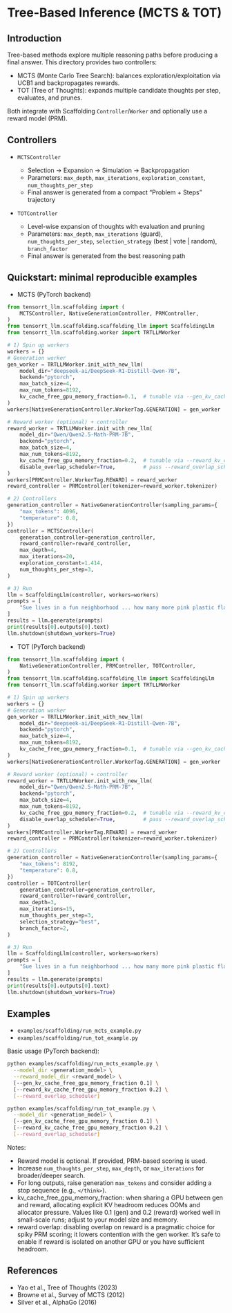 # Tree-Based Inference (MCTS & TOT)

## Introduction

Tree-based methods explore multiple reasoning paths before producing a final answer. This directory provides two controllers:

- MCTS (Monte Carlo Tree Search): balances exploration/exploitation via UCB1 and backpropagates rewards.
- TOT (Tree of Thoughts): expands multiple candidate thoughts per step, evaluates, and prunes.

Both integrate with Scaffolding `Controller`/`Worker` and optionally use a reward model (PRM).

## Controllers

- `MCTSController`
  - Selection → Expansion → Simulation → Backpropagation
  - Parameters: `max_depth`, `max_iterations`, `exploration_constant`, `num_thoughts_per_step`
  - Final answer is generated from a compact “Problem + Steps” trajectory

- `TOTController`
  - Level-wise expansion of thoughts with evaluation and pruning
  - Parameters: `max_depth`, `max_iterations` (guard), `num_thoughts_per_step`, `selection_strategy` (best | vote | random), `branch_factor`
  - Final answer is generated from the best reasoning path

## Quickstart: minimal reproducible examples

- MCTS (PyTorch backend)
```python
from tensorrt_llm.scaffolding import (
    MCTSController, NativeGenerationController, PRMController,
)
from tensorrt_llm.scaffolding.scaffolding_llm import ScaffoldingLlm
from tensorrt_llm.scaffolding.worker import TRTLLMWorker

# 1) Spin up workers
workers = {}
# Generation worker
gen_worker = TRTLLMWorker.init_with_new_llm(
    model_dir="deepseek-ai/DeepSeek-R1-Distill-Qwen-7B",
    backend="pytorch",
    max_batch_size=4,
    max_num_tokens=8192,
    kv_cache_free_gpu_memory_fraction=0.1,  # tunable via --gen_kv_cache_free_gpu_memory_fraction
)
workers[NativeGenerationController.WorkerTag.GENERATION] = gen_worker

# Reward worker (optional) + controller
reward_worker = TRTLLMWorker.init_with_new_llm(
    model_dir="Qwen/Qwen2.5-Math-PRM-7B",
    backend="pytorch",
    max_batch_size=4,
    max_num_tokens=8192,
    kv_cache_free_gpu_memory_fraction=0.2,  # tunable via --reward_kv_cache_free_gpu_memory_fraction
    disable_overlap_scheduler=True,         # pass --reward_overlap_scheduler to enable overlap
)
workers[PRMController.WorkerTag.REWARD] = reward_worker
reward_controller = PRMController(tokenizer=reward_worker.tokenizer)

# 2) Controllers
generation_controller = NativeGenerationController(sampling_params={
    "max_tokens": 4096,
    "temperature": 0.8,
})
controller = MCTSController(
    generation_controller=generation_controller,
    reward_controller=reward_controller,
    max_depth=4,
    max_iterations=20,
    exploration_constant=1.414,
    num_thoughts_per_step=3,
)

# 3) Run
llm = ScaffoldingLlm(controller, workers=workers)
prompts = [
    "Sue lives in a fun neighborhood ... how many more pink plastic flamingos were out than white?",
]
results = llm.generate(prompts)
print(results[0].outputs[0].text)
llm.shutdown(shutdown_workers=True)
```

- TOT (PyTorch backend)
```python
from tensorrt_llm.scaffolding import (
    NativeGenerationController, PRMController, TOTController,
)
from tensorrt_llm.scaffolding.scaffolding_llm import ScaffoldingLlm
from tensorrt_llm.scaffolding.worker import TRTLLMWorker

# 1) Spin up workers
workers = {}
# Generation worker
gen_worker = TRTLLMWorker.init_with_new_llm(
    model_dir="deepseek-ai/DeepSeek-R1-Distill-Qwen-7B",
    backend="pytorch",
    max_batch_size=4,
    max_num_tokens=8192,
    kv_cache_free_gpu_memory_fraction=0.1,  # tunable via --gen_kv_cache_free_gpu_memory_fraction
)
workers[NativeGenerationController.WorkerTag.GENERATION] = gen_worker

# Reward worker (optional) + controller
reward_worker = TRTLLMWorker.init_with_new_llm(
    model_dir="Qwen/Qwen2.5-Math-PRM-7B",
    backend="pytorch",
    max_batch_size=4,
    max_num_tokens=8192,
    kv_cache_free_gpu_memory_fraction=0.2,  # tunable via --reward_kv_cache_free_gpu_memory_fraction
    disable_overlap_scheduler=True,         # pass --reward_overlap_scheduler to enable overlap
)
workers[PRMController.WorkerTag.REWARD] = reward_worker
reward_controller = PRMController(tokenizer=reward_worker.tokenizer)

# 2) Controllers
generation_controller = NativeGenerationController(sampling_params={
    "max_tokens": 8192,
    "temperature": 0.8,
})
controller = TOTController(
    generation_controller=generation_controller,
    reward_controller=reward_controller,
    max_depth=3,
    max_iterations=15,
    num_thoughts_per_step=3,
    selection_strategy="best",
    branch_factor=2,
)

# 3) Run
llm = ScaffoldingLlm(controller, workers=workers)
prompts = [
    "Sue lives in a fun neighborhood ... how many more pink plastic flamingos were out than white?",
]
results = llm.generate(prompts)
print(results[0].outputs[0].text)
llm.shutdown(shutdown_workers=True)
```

## Examples

- `examples/scaffolding/run_mcts_example.py`
- `examples/scaffolding/run_tot_example.py`

Basic usage (PyTorch backend):
```bash
python examples/scaffolding/run_mcts_example.py \
  --model_dir <generation_model> \
  --reward_model_dir <reward_model> \
  [--gen_kv_cache_free_gpu_memory_fraction 0.1] \
  [--reward_kv_cache_free_gpu_memory_fraction 0.2] \
  [--reward_overlap_scheduler]

python examples/scaffolding/run_tot_example.py \
  --model_dir <generation_model> \
  [--gen_kv_cache_free_gpu_memory_fraction 0.1] \
  [--reward_kv_cache_free_gpu_memory_fraction 0.2] \
  [--reward_overlap_scheduler]
```

Notes:
- Reward model is optional. If provided, PRM-based scoring is used.
- Increase `num_thoughts_per_step`, `max_depth`, or `max_iterations` for broader/deeper search.
- For long outputs, raise generation `max_tokens` and consider adding a stop sequence (e.g., `</think>`).
- kv_cache_free_gpu_memory_fraction: when sharing a GPU between gen and reward, allocating explicit KV headroom reduces OOMs and allocator pressure. Values like 0.1 (gen) and 0.2 (reward) worked well in small-scale runs; adjust to your model size and memory.
- reward overlap: disabling overlap on reward is a pragmatic choice for spiky PRM scoring; it lowers contention with the gen worker. It’s safe to enable if reward is isolated on another GPU or you have sufficient headroom.


## References

- Yao et al., Tree of Thoughts (2023)
- Browne et al., Survey of MCTS (2012)
- Silver et al., AlphaGo (2016) 
